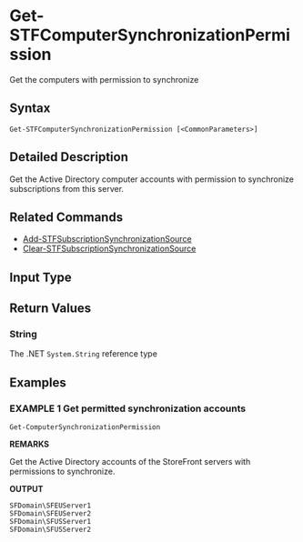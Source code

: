 ﻿# Get-STFComputerSynchronizationPermission

Get the computers with permission to synchronize

## Syntax

```
Get-STFComputerSynchronizationPermission [<CommonParameters>]
```

## Detailed Description

Get the Active Directory computer accounts with permission to synchronize subscriptions from this server.

## Related Commands

* [Add-STFSubscriptionSynchronizationSource](./Add-STFSubscriptionSynchronizationSource)
* [Clear-STFSubscriptionSynchronizationSource](./Clear-STFSubscriptionSynchronizationSource)

## Input Type

### 



## Return Values

### String

The .NET `System.String` reference type

## Examples

### EXAMPLE 1 Get permitted synchronization accounts

```
Get-ComputerSynchronizationPermission
```

**REMARKS**

Get the Active Directory accounts of the StoreFront servers with permissions to synchronize.

**OUTPUT**

```
SFDomain\SFEUServer1
SFDomain\SFEUServer2
SFDomain\SFUSServer1
SFDomain\SFUSServer2
```
